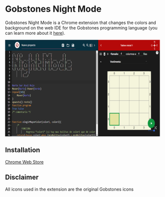 # Gobstones Night Mode

Gobstones Night Mode is a Chrome extension that changes the colors and background on the web IDE for the Gobstones
programming language (you can learn more about it [here](https://github.com/gobstones)).

![](images/GNMscreenshot.png)

## Installation

[Chrome Web Store](https://chrome.google.com/webstore/detail/eddfllfofdmdhafjdocfkpcknflfgfbm/publish-accepted?authuser=0&hl=en-US)

## Disclaimer

All icons used in the extension are the original Gobstones icons